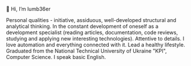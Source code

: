 👋 Hi, I’m lumb36er

Personal qualities - initiative, assiduous, well-developed structural and analytical thinking. In the constant development of oneself as a development specialist (reading articles, documentation, code reviews, studying and applying new interesting technologies). Attentive to details. I love automation and everything connected with it. Lead a healthy lifestyle. Graduated from the National Technical University of Ukraine "KPI", Computer Science. I speak basic English.
